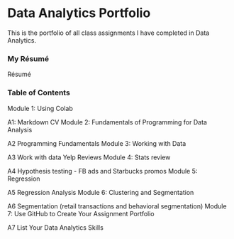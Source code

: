 # Data Analytics Portfolio

This is the portfolio of all class assignments I have completed in Data Analytics.

### My Résumé
Résumé
### Table of Contents
Module 1: Using Colab

A1: Markdown CV
Module 2: Fundamentals of Programming for Data Analysis

A2 Programming Fundamentals
Module 3: Working with Data

A3 Work with data Yelp Reviews
Module 4: Stats review

A4 Hypothesis testing - FB ads and Starbucks promos
Module 5: Regression

A5 Regression Analysis
Module 6: Clustering and Segmentation

A6 Segmentation (retail transactions and behavioral segmentation)
Module 7: Use GitHub to Create Your Assignment Portfolio

A7 List Your Data Analytics Skills
